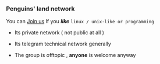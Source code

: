 ### Penguins' land network

You can [Join us](https://t.me/joinchat/AAAAAFHhzZN7-LtiiwDp3g ) If you **_like_** ```linux / unix-like or programming```

- Its private network ( not public at all ) 

- Its telegram technical network generally 

- The group is offtopic , **anyone** is welcome anyway 

